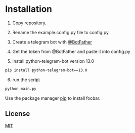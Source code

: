 # Installation

1. Copy repository.
2. Rename the example.config.py file to config.py
3. Create a telegram bot with [@BotFather](https://t.me/botfather)
4. Get the token from @BotFather and paste it into config.py

5. install python-telegram-bot version 13.0

```bash
pip install python-telegram-bot==13.0
```

6. run the script

```bash
python main.py
```

Use the package manager [pip](https://pip.pypa.io/en/stable/) to install foobar.

## License

[MIT](https://choosealicense.com/licenses/mit/)